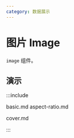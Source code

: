 ```yaml
---
category: 数据展示
---
```


# 图片 Image

`image` 组件。

## 演示

:::include

basic.md aspect-ratio.md

cover.md

:::